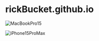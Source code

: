 # rickBucket.github.io

![MacBookPro15](https://github.com/rickBucket/rickBucket.github.io/assets/13191334/0d4f5159-9fc7-4ee4-becf-1ca2a6a40ba2)

![iPhone15ProMax](https://github.com/rickBucket/rickBucket.github.io/assets/13191334/974832c6-7314-4105-84b9-91928f1397ad)
